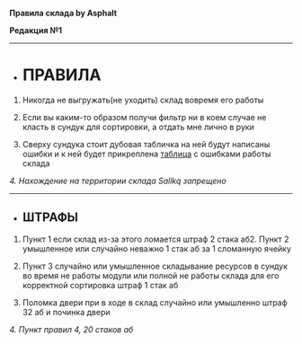 **Правила склада by Asphalt**

**Редакция №1**
______________________
+ # **ПРАВИЛА**
1. Никогда не выгружать(не уходить) склад вовремя его работы

2. Если вы каким-то образом получи фильтр ни в коем случае не класть в сундук для сортировки, а отдать мне лично в руки

3. Сверху сундука стоит дубовая табличка на ней будут написаны ошибки и к ней будет прикреплена [таблица](https://github.com/Asphalt228i/cklad_pravila_buba-/blob/main/TABLE.md) с ошибками работы склада

_4. Нахождение на территории склада Sallkq запрещено_ 

___________
+ ## **ШТРАФЫ**
1. Пункт 1 если склад из-за этого ломается штраф 2 стака аб2. Пункт 2 умышленное или случайно неважно 1 стак аб за 1 сломанную ячейку
   
2. Пункт 3 случайно или умышленное складывание ресурсов в сундук во время не работы модули или полной не работы склада для его корректной сортировка штраф 1 стак аб

3. Поломка двери при в ходе в склад случайно или умышленно штраф 32 аб и починка двери

_4. Пункт правил 4, 20 стаков аб_
